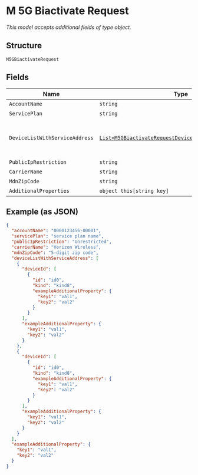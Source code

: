 
# M 5G Biactivate Request

*This model accepts additional fields of type object.*

## Structure

`M5GBiactivateRequest`

## Fields

| Name | Type | Tags | Description |
|  --- | --- | --- | --- |
| `AccountName` | `string` | Optional | - |
| `ServicePlan` | `string` | Optional | - |
| `DeviceListWithServiceAddress` | [`List<M5GBiactivateRequestDeviceListWithServiceAddress>`](../../doc/models/containers/m-5g-biactivate-request-device-list-with-service-address.md) | Optional | This is List of a container for any-of cases. |
| `PublicIpRestriction` | `string` | Optional | - |
| `CarrierName` | `string` | Optional | - |
| `MdnZipCode` | `string` | Optional | - |
| `AdditionalProperties` | `object this[string key]` | Optional | - |

## Example (as JSON)

```json
{
  "accountName": "0000123456-00001",
  "servicePlan": "service plan name",
  "publicIpRestriction": "Unrestricted",
  "carrierName": "Verizon Wireless",
  "mdnZipCode": "5-digit zip code",
  "deviceListWithServiceAddress": [
    {
      "deviceId": [
        {
          "id": "id0",
          "kind": "kind8",
          "exampleAdditionalProperty": {
            "key1": "val1",
            "key2": "val2"
          }
        }
      ],
      "exampleAdditionalProperty": {
        "key1": "val1",
        "key2": "val2"
      }
    },
    {
      "deviceId": [
        {
          "id": "id0",
          "kind": "kind8",
          "exampleAdditionalProperty": {
            "key1": "val1",
            "key2": "val2"
          }
        }
      ],
      "exampleAdditionalProperty": {
        "key1": "val1",
        "key2": "val2"
      }
    }
  ],
  "exampleAdditionalProperty": {
    "key1": "val1",
    "key2": "val2"
  }
}
```

